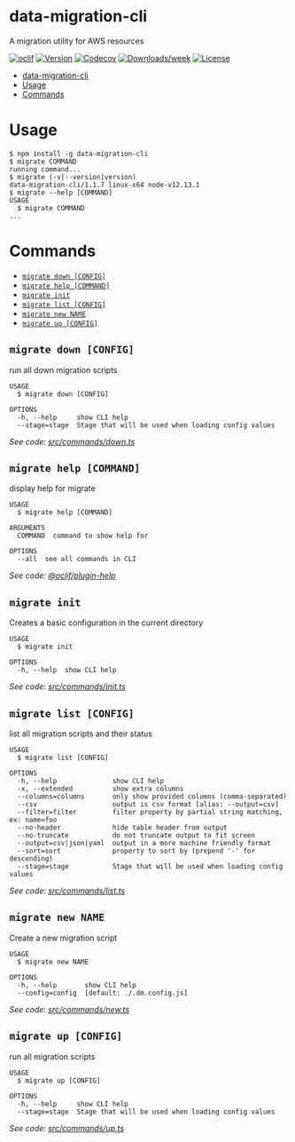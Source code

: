 # data-migration-cli

A migration utility for AWS resources

[![oclif](https://img.shields.io/badge/cli-oclif-brightgreen.svg)](https://oclif.io)
[![Version](https://img.shields.io/npm/v/data-migration-cli.svg)](https://npmjs.org/package/data-migration-cli)
[![Codecov](https://codecov.io/gh/drg-adaptive/data-migration/branch/master/graph/badge.svg)](https://codecov.io/gh/drg-adaptive/data-migration)
[![Downloads/week](https://img.shields.io/npm/dw/data-migration-cli.svg)](https://npmjs.org/package/data-migration-cli)
[![License](https://img.shields.io/npm/l/data-migration-cli.svg)](https://github.com/drg-adaptive/data-migration/blob/master/package.json)

<!-- toc -->
* [data-migration-cli](#data-migration-cli)
* [Usage](#usage)
* [Commands](#commands)
<!-- tocstop -->

# Usage

```sh-session
$ npm install -g data-migration-cli
$ migrate COMMAND
running command...
$ migrate (-v|--version|version)
data-migration-cli/1.1.7 linux-x64 node-v12.13.1
$ migrate --help [COMMAND]
USAGE
  $ migrate COMMAND
...
```

# Commands

<!-- commands -->
* [`migrate down [CONFIG]`](#migrate-down-config)
* [`migrate help [COMMAND]`](#migrate-help-command)
* [`migrate init`](#migrate-init)
* [`migrate list [CONFIG]`](#migrate-list-config)
* [`migrate new NAME`](#migrate-new-name)
* [`migrate up [CONFIG]`](#migrate-up-config)

## `migrate down [CONFIG]`

run all down migration scripts

```
USAGE
  $ migrate down [CONFIG]

OPTIONS
  -h, --help     show CLI help
  --stage=stage  Stage that will be used when loading config values
```

_See code: [src/commands/down.ts](https://github.com/theBenForce/data-migration/blob/v1.1.7/src/commands/down.ts)_

## `migrate help [COMMAND]`

display help for migrate

```
USAGE
  $ migrate help [COMMAND]

ARGUMENTS
  COMMAND  command to show help for

OPTIONS
  --all  see all commands in CLI
```

_See code: [@oclif/plugin-help](https://github.com/oclif/plugin-help/blob/v2.2.3/src/commands/help.ts)_

## `migrate init`

Creates a basic configuration in the current directory

```
USAGE
  $ migrate init

OPTIONS
  -h, --help  show CLI help
```

_See code: [src/commands/init.ts](https://github.com/theBenForce/data-migration/blob/v1.1.7/src/commands/init.ts)_

## `migrate list [CONFIG]`

list all migration scripts and their status

```
USAGE
  $ migrate list [CONFIG]

OPTIONS
  -h, --help              show CLI help
  -x, --extended          show extra columns
  --columns=columns       only show provided columns (comma-separated)
  --csv                   output is csv format [alias: --output=csv]
  --filter=filter         filter property by partial string matching, ex: name=foo
  --no-header             hide table header from output
  --no-truncate           do not truncate output to fit screen
  --output=csv|json|yaml  output in a more machine friendly format
  --sort=sort             property to sort by (prepend '-' for descending)
  --stage=stage           Stage that will be used when loading config values
```

_See code: [src/commands/list.ts](https://github.com/theBenForce/data-migration/blob/v1.1.7/src/commands/list.ts)_

## `migrate new NAME`

Create a new migration script

```
USAGE
  $ migrate new NAME

OPTIONS
  -h, --help       show CLI help
  --config=config  [default: ./.dm.config.js]
```

_See code: [src/commands/new.ts](https://github.com/theBenForce/data-migration/blob/v1.1.7/src/commands/new.ts)_

## `migrate up [CONFIG]`

run all migration scripts

```
USAGE
  $ migrate up [CONFIG]

OPTIONS
  -h, --help     show CLI help
  --stage=stage  Stage that will be used when loading config values
```

_See code: [src/commands/up.ts](https://github.com/theBenForce/data-migration/blob/v1.1.7/src/commands/up.ts)_
<!-- commandsstop -->
